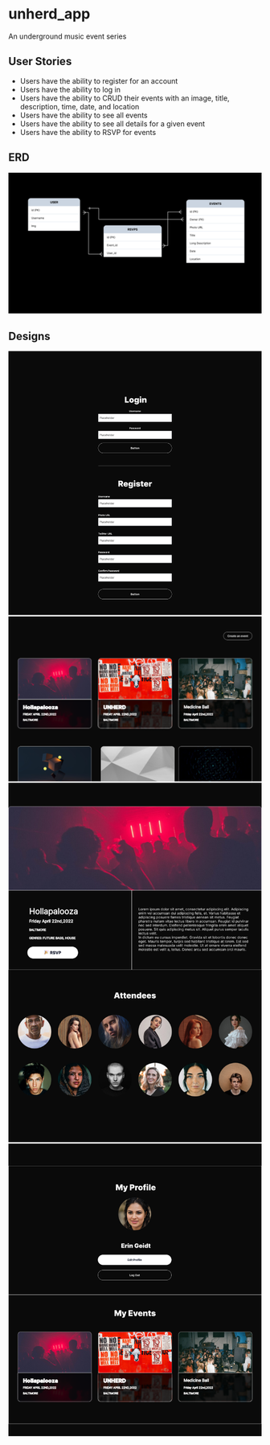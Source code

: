 # unherd_app
An underground music event series


## User Stories
- Users have the ability to register for an account
- Users have the ability to log in
- Users have the ability to CRUD their events with an image, title, description, time, date, and location
- Users have the ability to see all events
- Users have the ability to see all details for a given event
- Users have the ability to RSVP for events

## ERD
<img src ="images/Database Models & ERD.png">

## Designs

<img src ="images/Home Screen Wires.png">
<img src ="images/All Events Screen Wires.png">
<img src ="images/Event ID Screen Wires.png">
<img src ="images/Profile Screen Wires.png">
